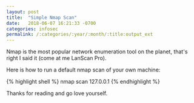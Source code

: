 ```yaml
---
layout: post
title:  "Simple Nmap Scan"
date:   2018-06-07 16:21:33 -0700
categories: infosec
permalink: /:categories/:year/:month/:title:output_ext
---
```


Nmap is the most popular network enumeration tool on the planet, that's right I said it (come at me LanScan Pro).

Here is how to run a default nmap scan of your own machine:

{% highlight shell %}
nmap scan 127.0.0.1
{% endhighlight %}

Thanks for reading and go love yourself.